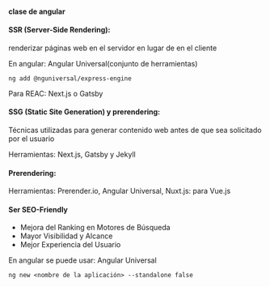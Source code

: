 #### clase de angular


#### SSR (Server-Side Rendering): 
renderizar páginas web en el servidor en lugar de en el cliente

En angular: Angular Universal(conjunto de herramientas)

```
ng add @nguniversal/express-engine
```
Para REAC: Next.js o Gatsby

#### SSG (Static Site Generation) y prerendering:  

Técnicas utilizadas para generar contenido web antes de que sea solicitado por el usuario

Herramientas: Next.js, Gatsby y Jekyll

#### Prerendering:

Herramientas: Prerender.io, Angular Universal, Nuxt.js: para Vue.js

#### Ser SEO-Friendly

- Mejora del Ranking en Motores de Búsqueda
- Mayor Visibilidad y Alcance
- Mejor Experiencia del Usuario

En angular se puede usar: Angular Universal

```
ng new <nombre de la aplicación> --standalone false
```
